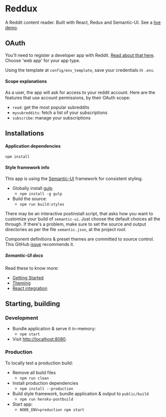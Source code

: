 # Reddux

A Reddit content reader. Built with React, Redux and Semantic-UI.
See a [live demo](https://reddux.herokuapp.com/).

## OAuth

You'll need to register a developer app with Reddit. [Read about that here](https://github.com/reddit/reddit/wiki/OAuth2#getting-started).
Choose 'web app' for your app type.

 Using the template at `config/env_template`, save your credentials in `.env`.

#### Scope explanations

As a user, the app will ask for access to your reddit account.
Here are the features that use account permissions, by their OAuth scope:

* `read`: get the most popular subreddits
* `mysubreddits`: fetch a list of your subscriptions
* `subscribe`: manage your subscriptions


## Installations

#### Application dependencies

`npm install`

#### Style framework info

This app is using the [Semantic-UI](http://semantic-ui.com/) framework for
consistent styling.

* Globally install [gulp](https://github.com/gulpjs/gulp)
  * `npm install -g gulp`
* Build the source:
  * `npm run build:styles`

There may be an interactive postinstall script, that asks how you want to
customize your build of `semantic-ui`. Just choose the default choices all the
through. If there's a problem, make sure to set the source and output
directories as per the file `semantic.json`, at the project root.

Component definitions & preset themes are committed to source control.
This GitHub [issue](https://github.com/Semantic-Org/Semantic-UI/issues/3620)
recommends it.

##### Semantic-UI docs

Read these to know more:

* [Getting Started](http://semantic-ui.com/introduction/getting-started.html)
* [Theming](http://semantic-ui.com/usage/theming.html)
* [React integration](http://react.semantic-ui.com/)

## Starting, building

### Development

* Bundle application & serve it in-memory:
  * `npm start`
* Visit [http://localhost:8080](http://localhost:8080).

### Production

To locally test a production build:

* Remove all build files
  * `npm run clean`
* Install production dependencies
  * `npm install --production`
* Build style framework, bundle application & output to `public/build`
  * `npm run heroku-postbuild`
* Start app:
  * `NODE_ENV=production npm start`
